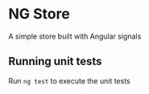 # NG Store

A simple store built with Angular signals

## Running unit tests

Run `ng test` to execute the unit tests
